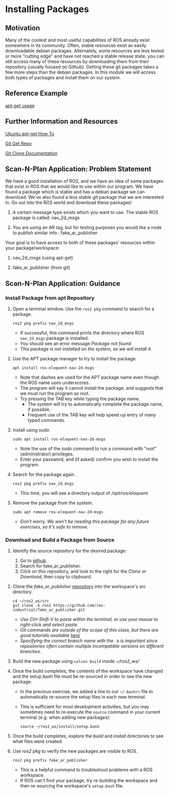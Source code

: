 # Installing Packages

## Motivation
Many of the coolest and most useful capabilities of ROS already exist somewhere in its community. Often, stable resources exist as easily downloadable debian packages. Alternately, some resources are less tested or more "cutting edge" and have not reached a stable release state; you can still access many of these resources by downloading them from their repository (usually housed on Github). Getting these git packages takes a few more steps than the debian packages. In this module we will access both types of packages and install them on our system.

## Reference Example
[apt-get usage](http://www.tecmint.com/useful-basic-commands-of-apt-get-and-apt-cache-for-package-management/)

## Further Information and Resources
[Ubuntu apt-get How To](https://help.ubuntu.com/community/AptGet/Howto)

[Git Get Repo](https://git-scm.com/book/en/v2/Git-Basics-Getting-a-Git-Repository)

[Git Clone Documentation](https://git-scm.com/docs/git-clone)

## Scan-N-Plan Application: Problem Statement
We have a good installation of ROS, and we have an idea of some packages that exist in ROS that we would like to use within our program. We have found a package which is stable and has a debian package we can download. We've also found a less stable git package that we are interested in. Go out into the ROS world and download these packages!

1. A certain message type exists which you want to use. The stable ROS package is called: nav_2d_msgs

1. You are using an AR tag, but for testing purposes you would like a node to publish similar info : fake_ar_publisher

Your goal is to have access to both of these packages' resources within your package/workspace:

1. nav_2d_msgs (using apt-get)

1. fake_ar_publisher (from git)

## Scan-N-Plan Application: Guidance

### Install Package from apt Repository

1. Open a terminal window. Use the `ros2 pkg` command to search for a package.

   ```
   ros2 pkg prefix nav_2d_msgs
   ```

   * If successful, this command prints the directory where ROS `nav_2d_msgs` package is installed.
   * You should see an error message *Package not found*.
   * _This package is not installed on the system, so we will install it._


1. Use the _APT_ package manager to try to install the package.

   ```
   apt install ros-eloquent-nav-2d-msgs
   ```

   * Note that dashes are used for the APT package name even though the ROS name uses underscores.
   * The program will say it cannot install the package, and suggests that we must run the program as root.
   * Try pressing the _TAB_ key while typing the package name.
     * The system will try to automatically complete the package name, if possible.
     * Frequent use of the TAB key will help speed up entry of many typed commands.


1. Install using _sudo_.

   ```
   sudo apt install ros-eloquent-nav-2d-msgs
   ```

   * Note the use of the _sudo_ command to run a command with "root" (administrator) privileges.
   * Enter your password, and (if asked) confirm you wish to install the program.


1. Search for the package again.

   ```
   ros2 pkg prefix nav_2d_msgs
   ```

   * This time, you will see a directory output of _/opt/ros/eloquent_.


1. Remove the package from the system.

   ```
   sudo apt remove ros-eloquent-nav-2d-msgs
   ```

   * _Don't worry. We won't be needing this package for any future exercises, so it's safe to remove._


### Download and Build a Package from Source

1. Identify the source repository for the desired package:
   1. Go to [github](http://github.com/search).
   1. Search for fake_ar_publisher.
   1. Click on this repository, and look to the right for the _Clone or Download_, then copy to clipboard.

1. Clone the _fake_ar_publisher_ [repository](https://github.com/ros-industrial/fake_ar_publisher.git) into the workspace's _src_ directory.

   ```
   cd ~/ros2_ws/src
   git clone -b ros2 https://github.com/ros-industrial/fake_ar_publisher.git
   ```

   * _Use Ctrl-Shift-V to paste within the terminal, or use your mouse to right-click and select paste_
   * _Git commands are outside of the scope of this class, but there are good tutorials available [here](https://help.github.com/articles/git-and-github-learning-resources/)_
   * _Specifying the correct branch name with the `-b` is important since repositories often contain multiple incompatible versions on different branches_.

1. Build the new package using `colcon build` inside _~/ros2_ws/_

1. Once the build completes, the contents of the workspace have changed and the setup.bash file must be re-sourced in order to see the new package.

   * In the previous exercise, we added a line to our `~/.bashrc` file to automatically re-source the setup files in each new terminal.
   * This is sufficient for most development activities, but you may sometimes need to re-execute the `source` command in your current terminal (e.g. when adding new packages):

     ```
     source ~/ros2_ws/install/setup.bash
     ```

1. Once the build completes, explore the _build_ and _install_ directories to see what files were created.

1. Use _ros2 pkg_ to verify the new packages are visible to ROS.

   ```
   ros2 pkg prefix fake_ar_publisher
   ```
 
   * This is a helpful command to troubleshoot problems with a ROS workspace.
   * If ROS can't find your package, try re-building the workspace and then re-sourcing the workspace's `setup.bash` file.
